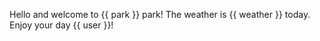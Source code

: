 Hello and welcome to {{ park }} park! The weather is {{ weather }} today. Enjoy your day {{ user }}!
